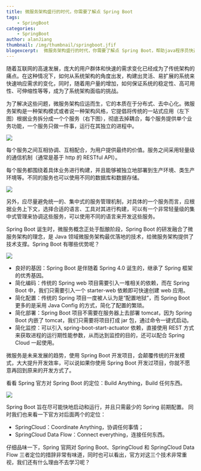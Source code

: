 ```yaml
---
title: 微服务架构盛行的时代，你需要了解点 Spring Boot
tags:
    - SpringBoot
categories:
    - SpringBoot
author: alanJiang
thumbnail: /img/thumbnail/springboot.jfif
blogexcerpt:  微服务架构盛行的时代，你需要了解点 Spring Boot，帮助java程序员快速开发。
---
```

随着互联网的高速发展，庞大的用户群体和快速的需求变化已经成为了传统架构的痛点。在这种情况下，如何从系统架构的角度出发，构建出灵活、易扩展的系统来快速响应需求的变化，同时，随着用户量的增加，如何保证系统的稳定性、高可用性、可伸缩性等等，成为了系统架构面临的挑战。

为了解决这些问题，微服务架构应运而生，它的本质在于分布式、去中心化。微服务架构是一种架构模式或者说一种架构风格，它提倡将传统的一站式应用（左下图）根据业务拆分成一个个服务（右下图），彻底去掉耦合，每个服务提供单个业务功能，一个服务只做一件事，运行在其独立的进程中。

![](https://diycode.b0.upaiyun.com/photo/2019/8fb83bbe7fb11df3bce0c919238a879e.jpg)

每个服务之间互相协调、互相配合，为用户提供最终的价值。服务之间采用轻量级的通信机制（通常是基于 http 的 RESTful API）。

每个服务都围绕着具体业务进行构建，并且能够被独立地部署到生产环境、类生产环境等。不同的服务也可以使用不同的数据库和数据存储。

![](https://diycode.b0.upaiyun.com/photo/2019/141fa23a877d00474aee3ed9ead8552e.jpg)

另外，应尽量避免统一的、集中式的服务管理机制，对具体的一个服务而言，应根据业务上下文，选择合适的语言、工具对其进行构建，可以有一个非常轻量级的集中式管理来协调这些服务，可以使用不同的语言来开发这些服务。

Spring Boot 诞生时，微服务概念正处于酝酿阶段，Spring Boot 的研发融合了微服务架构的理念，是 Java 领域微服务架构最优落地的技术，给微服务架构提供了技术支撑。Spring Boot 有哪些优势呢？

![](https://diycode.b0.upaiyun.com/photo/2019/02b185884dc4fdda3a268dabf8f3747e.jpg)

- 良好的基因：Spring Boot 是伴随着 Spring 4.0 诞生的，继承了 Spring 框架的优秀基因。
- 简化编码：传统的 Spring web 项目需要引入一堆相关的依赖，而在 Spring Boot 中，我们只需要引入一个  starter-web 依赖即可快速创建 web 应用。
- 简化配置：传统的 Spring 项目一度被人认为是“配置地狱”，而 Spring Boot 更多的是采用 Java Config 的方式，简化了配置的繁琐。
- 简化部署：Spring Boot 项目不需要在服务器上去部署 tomcat，因为 Spring Boot 内嵌了 tomcat，我们只需要将项目打成 jar 包，通过命令一键式启动。
- 简化监控：可以引入 spring-boot-start-actuator 依赖，直接使用 REST 方式来获取进程的运行期性能参数，从而达到监控的目的，还可以配合 Spring Cloud 一起使用。

微服务是未来发展的趋势，使用 Spring Boot 开发项目，会颠覆传统的开发模式，大大提升开发效率，可以说如果你使用 Spring Boot 开发过项目，你就不愿意再回到原来的开发方式了。

看看 Spring 官方对 Spring Boot 的定位：Build Anything，Build 任何东西。

![](https://diycode.b0.upaiyun.com/photo/2019/23202265f7a330bfbb378194afb3e31a.jpg)

Spring Boot 旨在尽可能快地启动和运行，并且只需最少的 Spring 前期配置。 同时我们也来看一下官方对后面两个的定位：
- SpringCloud：Coordinate Anything，协调任何事情；
- SpringCloud Data Flow：Connect everything，连接任何东西。

仔细品味一下，Spring 官网对 Spring Boot、SpringCloud 和 SpringCloud Data Flow 三者定位的措辞非常有味道，同时也可以看出，官方对这三个技术非常重视，我们还有什么理由不去学习呢？